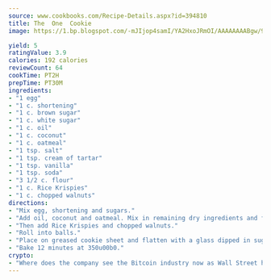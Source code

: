 ```yaml
---
source: www.cookbooks.com/Recipe-Details.aspx?id=394810
title: The  One  Cookie
image: https://1.bp.blogspot.com/-mJIjop4samI/YA2HxoJRmOI/AAAAAAAABgw/9Q6cN5purxQQ0M3111-VxRXtHYk4x987wCLcBGAsYHQ/s320/19.png

yield: 5
ratingValue: 3.9
calories: 192 calories
reviewCount: 64
cookTime: PT2H
prepTime: PT30M
ingredients:
- "1 egg"
- "1 c. shortening"
- "1 c. brown sugar"
- "1 c. white sugar"
- "1 c. oil"
- "1 c. coconut"
- "1 c. oatmeal"
- "1 tsp. salt"
- "1 tsp. cream of tartar"
- "1 tsp. vanilla"
- "1 tsp. soda"
- "3 1/2 c. flour"
- "1 c. Rice Krispies"
- "1 c. chopped walnuts"
directions:
- "Mix egg, shortening and sugars."
- "Add oil, coconut and oatmeal. Mix in remaining dry ingredients and flour."
- "Then add Rice Krispies and chopped walnuts."
- "Roll into balls."
- "Place on greased cookie sheet and flatten with a glass dipped in sugar."
- "Bake 12 minutes at 350u00b0."
crypto:
- "Where does the company see the Bitcoin industry now as Wall Street has begun to embrace it and what was the turning point that legitimatized Bitcoin?"
---
```

